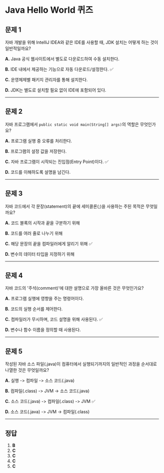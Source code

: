# Java Hello World 퀴즈

## 문제 1
자바 개발을 위해 IntelliJ IDEA와 같은 IDE를 사용할 때, JDK 설치는 어떻게 하는 것이 일반적일까요?

**A.** Java 공식 웹사이트에서 별도로 다운로드하여 수동 설치한다.

**B.** IDE 내에서 제공하는 기능으로 자동 다운로드/설정한다. ✅

**C.** 운영체제별 패키지 관리자를 통해 설치한다.

**D.** JDK는 별도로 설치할 필요 없이 IDE에 포함되어 있다.

---

## 문제 2
자바 프로그램에서 `public static void main(String[] args)`의 역할은 무엇인가요?

**A.** 프로그램 실행 중 오류를 처리한다.

**B.** 프로그램의 설정 값을 저장한다.

**C.** 자바 프로그램이 시작되는 진입점(Entry Point)이다. ✅

**D.** 코드를 이해하도록 설명을 남긴다.

---

## 문제 3
자바 코드에서 각 문장(statement)의 끝에 세미콜론(;)을 사용하는 주된 목적은 무엇일까요?

**A.** 코드 블록의 시작과 끝을 구분하기 위해

**B.** 코드를 여러 줄로 나누기 위해

**C.** 해당 문장의 끝을 컴파일러에게 알리기 위해 ✅

**D.** 변수의 데이터 타입을 지정하기 위해

---

## 문제 4
자바 코드의 '주석(comment)'에 대한 설명으로 가장 올바른 것은 무엇인가요?

**A.** 프로그램 실행에 영향을 주는 명령어이다.

**B.** 코드의 실행 순서를 제어한다.

**C.** 컴파일러가 무시하며, 코드 설명을 위해 사용된다. ✅

**D.** 변수나 함수 이름을 정의할 때 사용된다.

---

## 문제 5
작성된 자바 소스 파일(.java)이 컴퓨터에서 실행되기까지의 일반적인 과정을 순서대로 나열한 것은 무엇일까요?

**A.** 실행 -> 컴파일 -> 소스 코드(.java)

**B.** 컴파일(.class) -> JVM -> 소스 코드(.java)

**C.** 소스 코드(.java) -> 컴파일(.class) -> JVM ✅

**D.** 소스 코드(.java) -> JVM -> 컴파일(.class)

---

## 정답
1. **B**
2. **C**
3. **C**
4. **C**
5. **C**